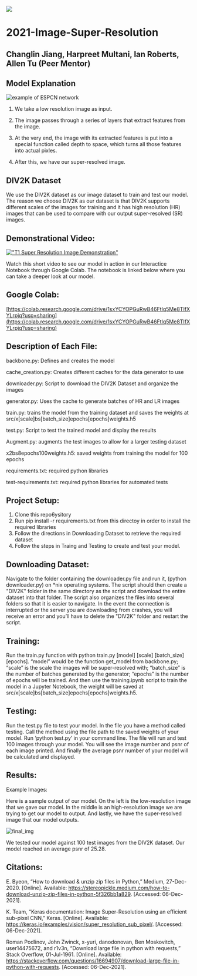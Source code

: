 ![](https://i.imgur.com/RvJDVCC.png)
# 2021-Image-Super-Resolution #

## Changlin Jiang, Harpreet Multani, Ian Roberts, Allen Tu (Peer Mentor) ##

## Model Explanation ##
![example of ESPCN network](https://www.researchgate.net/profile/Laure-Tougne/publication/348205251/figure/fig3/AS:998108766953472@1614979082518/Ecient-sub-pixel-convolutional-neural-network-ESPCN-29.ppm)
1. We take a low resolution image as input.

 
2. The image passes through a series of layers that extract features from the image.
 
3. At the very end, the image with its extracted features is put into a special function called depth to space, which turns all those features into actual pixles.
 
4. After this, we have our super-resolved image.
 
## DIV2K Dataset ##
We use the DIV2K dataset as our image dataset to train and test our model. The reason we choose DIV2K as our dataset is that DIV2K supports different scales of the images for training and it has high resolution (HR) images that can be used to compare with our output super-resolved (SR) images.

## Demonstrational Video: ##
[!["T1 Super Resolution Image Demonstration"](https://i9.ytimg.com/vi_webp/OMfTSoxE3QY/mqdefault.webp?v=61b10aaa&sqp=CJDsyI0G&rs=AOn4CLDIbr6yP_G4T5uQXzXDTsp2QtqFwA)](https://youtu.be/OMfTSoxE3QY)

Watch this short video to see our model in action in our Interactice Notebook through Google Colab. The notebook is linked below where you can take a deeper look at our model.

## Google Colab: ##
[https://colab.research.google.com/drive/1sxYCYOPGuRwB46FtIq5Me8TIfXYLrpjq?usp=sharing](https://colab.research.google.com/drive/1sxYCYOPGuRwB46FtIq5Me8TIfXYLrpjq?usp=sharing)

## Description of Each File: ##

backbone.py: Defines and creates the model

cache_creation.py: Creates different caches for the data generator to use

downloader.py: Script to download the DIV2K Dataset and organize the images

generator.py: Uses the cache to generate batches of HR and LR images

train.py: trains the model from the training dataset and saves the weights at src/x[scale]bs[batch_size]epochs[epochs]weights.h5

test.py: Script to test the trained model and display the results

Augment.py: augments the test images to allow for a larger testing dataset

x2bs8epochs100weights.h5: saved weights from training the model for 100 epochs

requirements.txt: required python libraries

test-requirements.txt: required python libraries for automated tests

## Project Setup: ##

1. Clone this repo6ysitory
2. Run pip install -r requirements.txt from this directoy in order to install the required libraries
3. Follow the directions in Downloading Dataset to retrieve the required dataset
4. Follow the steps in Traing and Testing to create and test your model.

## Downloading Dataset: ##
Navigate to the folder containing the downloader.py file and run it, (python downloader.py) on *nix operating systems. The script should then create a "DIV2K" folder in the same directory as the script and download the entire dataset into that folder. The script also organizes the files into several folders so that it is easier to navigate. In the event the connection is interrupted or the server you are downloading from crashes, you will receive an error and you’ll have to delete the "DIV2K" folder and restart the script.
## Training: ##
Run the train.py function with python train.py [model] [scale] [batch_size] [epochs]. “model” would be the function get_model from backbone.py; “scale” is the scale the images will be super-resolved with; “batch_size” is the number of batches generated by the generator; “epochs” is the number of epochs will be trained. And then use the training.ipynb script to train the model in a Jupyter Notebook, the weight will be saved at src/x[scale]bs[batch_size]epochs[epochs]weights.h5.
## Testing: ##
Run the test.py file to test your model. In the file you have a method called testing. Call the method using the file path to the saved weights of your model. Run ‘python test.py’ in your command line. The file will run and test 100 images through your model. You will see the image number and psnr of each image printed. And finally the average psnr number of your model will be calculated and displayed.

## Results: ##
Example Images:

Here is a sample output of our model. On the left is the low-resolution image that we gave our model. In the middle is an high-resolution image we are trying to get our model to output. And lastly, we have the super-resolved image that our model outputs.

![final_img](https://i.imgur.com/KQta1N4.png)

We tested our model against 100 test images from the DIV2K dataset. Our model reached an average psnr of 25.28.

## Citations: ##
E. Byeon, “How to download & unzip zip files in Python,” Medium, 27-Dec-2020. [Online]. Available: https://stereopickle.medium.com/how-to-download-unzip-zip-files-in-python-5f326bb1a829. [Accessed: 06-Dec-2021].

K. Team, “Keras documentation: Image Super-Resolution using an efficient sub-pixel CNN,” Keras. [Online]. Available: https://keras.io/examples/vision/super_resolution_sub_pixel/. [Accessed: 06-Dec-2021].

Roman Podlinov, John Zwinck, x-yuri, danodonovan, Ben Moskovitch, user14475672, and r1v3n, “Download large file in python with requests,” Stack Overflow, 01-Jul-1961. [Online]. Available: https://stackoverflow.com/questions/16694907/download-large-file-in-python-with-requests. [Accessed: 06-Dec-2021]. 
